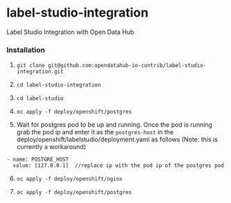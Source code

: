 # label-studio-integration
Label Studio Integration with Open Data Hub


### Installation

1. `git clone git@github.com:opendatahub-io-contrib/label-studio-integration.git`  

2. `cd label-studio-integration`  

3. `cd label-studio`

4. `oc apply -f deploy/openshift/postgres`  

5. Wait for postgres pod to be up and running. Once the pod is running grab the pod ip and enter it as the `postgres-host` in the deploy/openshift/labelstudio/deployment.yaml as follows (Note: this is currently a workaround)
```
- name: POSTGRE_HOST
  value: [127.0.0.1]  //replace ip with the pod ip of the postgres pod
```

6. `oc apply -f deploy/openshift/nginx`

7. `oc apply -f deploy/openshift/postgres`
